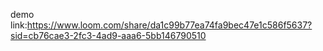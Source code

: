 demo link:https://www.loom.com/share/da1c99b77ea74fa9bec47e1c586f5637?sid=cb76cae3-2fc3-4ad9-aaa6-5bb146790510
